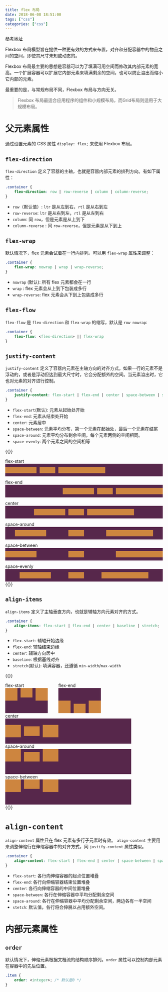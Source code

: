 ```yaml
---
title: flex 布局
date: 2018-06-08 18:51:00
tags: ["css"]
categories: ["css"]
---
```


[参考地址](https://css-tricks.com/snippets/css/a-guide-to-flexbox/)

Flexbox 布局模型旨在提供一种更有效的方式来布置，对齐和分配容器中的物品之间的空间，即使其尺寸未知或动态的。

Flexbox 布局最主要的思想是容器可以为了填满可用空间而修改其内部元素的宽高。一个扩展容器可以扩展它内部元素来填满剩余的空间，也可以防止溢出而缩小它内部的元素。

最重要的是，与常规布局不同，Flexbox 布局与方向无关。

> Flexbox 布局最适合应用程序的组件和小规模布局，而Grid布局则适用于大规模布局。

# 父元素属性
通过设置元素的 CSS 属性 `display: flex;` 来使用 Flexbox 布局。

## `flex-direction`
`flex-direction` 定义了容器的主轴，也就是容器内部元素的排列方向。有如下属性：
```css
.container {
    flex-direction: row | row-reverse | column | column-reverse;
}
```

- `row`（默认值）: `ltr` 是从左到右，`rtl` 是从右到左
- `row-reverse`: `ltr` 是从右到左，`rtl` 是从左到右
- `column`: 同 `row`，但是元素是从上到下
- `column-reverse` : 同 `row-reverse`，但是元素是从下到上

## `flex-wrap`
默认情况下，flex 元素会试着在一行内排列。可以用 `flex-wrap` 属性来调整：
```css
.container {
    flex-wrap: nowrap | wrap | wrap-reverse;
}
```

- `nowrap` (默认): 所有 flex 元素都会在一行
- `wrap` : flex 元素会从上到下包装成多行
- `wrap-reverse`: flex 元素会从下到上包装成多行

## `flex-flow`
`flex-flow` 是 `flex-direction` 和 `flex-wrap` 的缩写，默认是 `row nowrap`:
```css
.container {
    flex-flow: <flex-direction> || flex-wrap
}
```

## `justify-content`
`justify-content` 定义了容器内元素在主轴方向的对齐方式。如果一行的元素不是浮动的，或者是浮动但达到最大尺寸时，它会分配额外的空间。当元素溢出时，它也对元素的对齐进行控制。
```css
.container {
    justify-content: flex-start | flex-end | center | space-between | space-around | space-evenly;
}
```

- `flex-start`(默认): 元素从起始处开始
- `flex-end`: 元素从结束处开始
- `center`: 元素居中
- `space-between`: 元素平均分布，第一个元素在起始处，最后一个元素在结尾
- `space-around`: 元素平均分布剩余空间，每个元素两侧的空间相同。
- `space-evenly`: 两个元素之间的空间相等

{{<html>}}
<style>
#justify-content .container {
    background-color: rgb(87, 39, 75);
    height: 40px;
    display: flex;
}

#justify-content .item {
    background-color: peru;
    height: 20px;
    /* 控制父容器剩余空间分配比例 */
    /* flex-grow: 1; */
    align-self: center;
}

#justify-content span {
    display: block;
    margin-top: 10px;
    text-align: left;
}

#justify-content .item2 {
    margin: 0 10px;
}

#justify-content .container1 {
    justify-content: flex-start;
}

#justify-content .container2 {
    justify-content: flex-end;
}

#justify-content .container3 {
    justify-content: center;
}

#justify-content .container4 {
    justify-content: space-around;
}

#justify-content .container5 {
    justify-content: space-between;
}

#justify-content .container6 {
    justify-content: space-evenly;
}
</style>
<div id="justify-content">
    <span>flex-start</span>
    <div class="container container1">
        <div class="item item1" style="width: 100px"></div>
        <div class="item item2" style="width: 50px"></div>
        <div class="item item3" style="width: 150px"></div>
    </div>
    <span>flex-end</span>
    <div class="container container2">
        <div class="item item1" style="width: 100px"></div>
        <div class="item item2" style="width: 50px"></div>
        <div class="item item3" style="width: 150px"></div>
    </div>
    <span>center</span>
    <div class="container container3">
        <div class="item item1" style="width: 100px"></div>
        <div class="item item2" style="width: 50px"></div>
        <div class="item item3" style="width: 150px"></div>
    </div>
    <span>space-around</span>
    <div class="container container4">
        <div class="item item1" style="width: 100px"></div>
        <div class="item item2" style="width: 50px"></div>
        <div class="item item3" style="width: 150px"></div>
    </div>
    <span>space-between</span>
    <div class="container container5">
        <div class="item item1" style="width: 100px"></div>
        <div class="item item2" style="width: 50px"></div>
        <div class="item item3" style="width: 150px"></div>
    </div>
    <span>space-evenly</span>
    <div class="container container6">
        <div class="item item1" style="width: 100px"></div>
        <div class="item item2" style="width: 50px"></div>
        <div class="item item3" style="width: 150px"></div>
    </div>
</div>
{{</html>}}

## `align-items`
`align-items` 定义了主轴垂直方向，也就是辅轴方向元素对齐的方式。
```css
.container {
    align-items: flex-start | flex-end | center | baseline | stretch;
}
```

- `flex-start`: 辅轴开始边缘
- `flex-end`: 辅轴结束边缘
- `center`: 辅轴方向居中
- `baseline`: 根据基线对齐
- `stretch`(默认): 填满容器，还遵循 `min-width`/`max-width`

{{<html>}}
<style>
#align-items .container {
  background-color: rgb(87, 39, 75);
  height: 80px;
  width: 80%;
  display: flex;
}

#align-items .item {
  background-color: peru;
  height: 40px;
  width: 50px;
}

#align-items .item2 {
    margin: 0 10px;
    height: 30px;
}

#align-items .container1 {
  align-items: flex-start;
}

#align-items .container2 {
  align-items: flex-end;
}

#align-items .container3 {
  align-items: center;
}

#align-items .container4 {
  align-items: baseline;
}

#align-items .container5 {
  align-items: stretch;
}
</style>
<div id="align-items">
    <div style="display:flex;">
        <div>
        <span>flex-start</span>
        <div class="container container1">
            <div class="item item1"></div>
            <div class="item item2"></div>
            <div class="item item3"></div>
        </div>
        </div>
        <div>
        <span>flex-end</span>
        <div class="container container2">
        <div class="item item1"></div>
            <div class="item item2"></div>
            <div class="item item3"></div>
        </div>
        </div>
    </div>
    <span>center</span>
    <div class="container container3">
        <div class="item item1"></div>
        <div class="item item2"></div>
        <div class="item item3"></div>
    </div>
    <span>space-around</span>
    <div class="container container4">
        <div class="item item1"></div>
        <div class="item item2"></div>
        <div class="item item3"></div>
    </div>
    <span>space-between</span>
    <div class="container container5">
        <div class="item item1"></div>
        <div class="item item2"></div>
        <div class="item item3"></div>
    </div>
</div>
{{</html>}}

# `align-content`
`align-content` 属性只在 flex 元素有多行子元素时有效。
`align-content` 主要用来调整伸缩行在伸缩容器中的对齐方式，同 `justify-content` 属性类似。
```css
.container {
    align-content: flex-start | flex-end | center | space-between | space-around | stretch;
}
```

- `flex-start`: 各行向伸缩容器的起点位置堆叠
- `flex-end`: 各行向伸缩容器结束位置堆叠
- `center`: 各行向伸缩容器的中间位置堆叠
- `space-between`: 各行在伸缩容器中平均分配剩余空间
- `space-around`: 各行在伸缩容器中平均分配剩余空间，两边各有一半空间
- `stetch`: 默认值，各行将会伸展以占用额外空间。

# 内部元素属性

## `order`
默认情况下，伸缩元素根据文档流的结构顺序排列。`order` 属性可以控制内部元素在容器中的先后位置。
```css
.item {
    order: <integer>; /* 默认是0 */
}
```